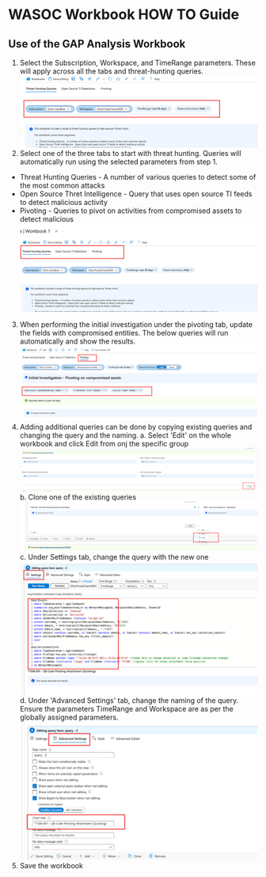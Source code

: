 # WASOC Workbook HOW TO Guide
## Use of the GAP Analysis Workbook
1. Select the Subscription, Workspace, and TimeRange parameters. These will apply across all the tabs and threat-hunting queries.
![1](/utilities/screenshots/wrkbk-TH-1.png)
2. Select one of the three tabs to start with threat hunting. Queries will automatically run using the selected parameters from step 1.
- Threat Hunting Queries - A number of various queries to detect some of the most common attacks
- Open Source Thret Intelligence - Query that uses open source TI feeds to detect malicious activity
- Pivoting - Queries to pivot on activities from compromised assets to detect malicious
![2](/utilities/screenshots/wrkbk-TH-2.png)
3. When performing the initial investigation under the pivoting tab, update the fields with compromised entities. The below queries will run automatically and show the results.
![3](/utilities/screenshots/wrkbk-TH-3.png)
4. Adding additional queries can be done by copying existing queries and changing the query and the naming.
a. Select 'Edit' on the whole workbook and click Edit from onj the specific group
![4](/utilities/screenshots/wrkbk-TH-4.png)
b. Clone one of the existing queries
![5](/utilities/screenshots/wrkbk-TH-5.png)
c. Under Settings tab, change the query with the new one
![6](/utilities/screenshots/wrkbk-TH-6.png)
d. Under 'Advanced Settings' tab, change the naming of the query. Ensure the parameters TimeRange and Workspace are as per the globally assigned parameters.
![7](/utilities/screenshots/wrkbk-TH-7.png)
5. Save the workbook